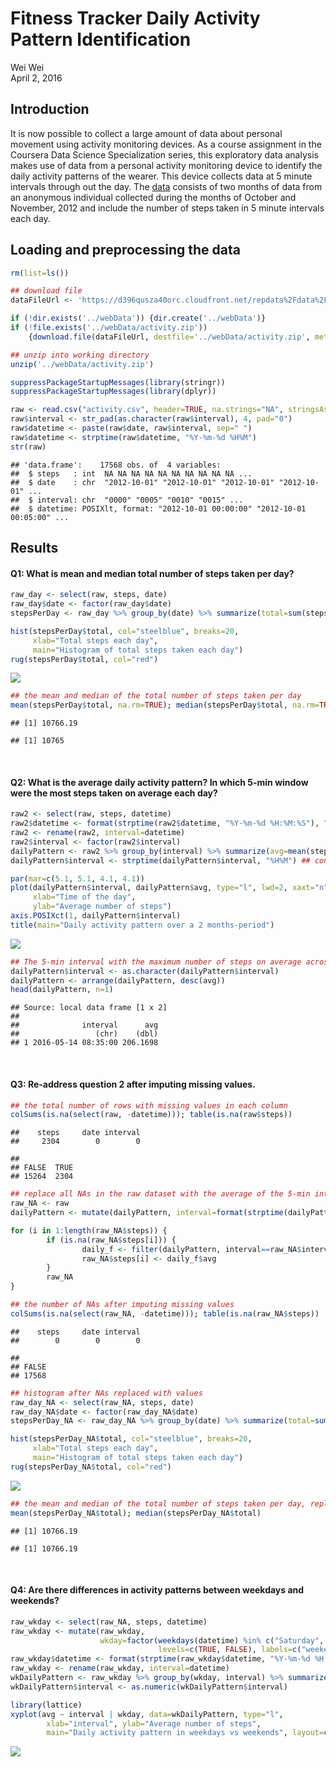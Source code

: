 # Fitness Tracker Daily Activity Pattern Identification
Wei Wei  
April 2, 2016  



## Introduction

It is now possible to collect a large amount of data about personal movement using activity monitoring devices. As a course assignment in the Coursera Data Science Specialization series, this exploratory data analysis makes use of data from a personal activity monitoring device to identify the daily activity patterns of the wearer. This device collects data at 5 minute intervals through out the day. The [data][1] consists of two months of data from an anonymous individual collected during the months of October and November, 2012 and include the number of steps taken in 5 minute intervals each day.

[1]: https://d396qusza40orc.cloudfront.net/repdata%2Fdata%2Factivity.zip "data"

## Loading and preprocessing the data


```r
rm(list=ls())

## download file
dataFileUrl <- 'https://d396qusza40orc.cloudfront.net/repdata%2Fdata%2Factivity.zip'

if (!dir.exists('../webData')) {dir.create('../webData')}
if (!file.exists('../webData/activity.zip')) 
    {download.file(dataFileUrl, destfile='../webData/activity.zip', method='curl')}

## unzip into working directory
unzip('../webData/activity.zip')

suppressPackageStartupMessages(library(stringr))
suppressPackageStartupMessages(library(dplyr))

raw <- read.csv("activity.csv", header=TRUE, na.strings="NA", stringsAsFactors=FALSE)
raw$interval <- str_pad(as.character(raw$interval), 4, pad="0")
raw$datetime <- paste(raw$date, raw$interval, sep=" ")
raw$datetime <- strptime(raw$datetime, "%Y-%m-%d %H%M")
str(raw)
```

```
## 'data.frame':	17568 obs. of  4 variables:
##  $ steps   : int  NA NA NA NA NA NA NA NA NA NA ...
##  $ date    : chr  "2012-10-01" "2012-10-01" "2012-10-01" "2012-10-01" ...
##  $ interval: chr  "0000" "0005" "0010" "0015" ...
##  $ datetime: POSIXlt, format: "2012-10-01 00:00:00" "2012-10-01 00:05:00" ...
```

## Results

#### Q1: What is mean and median total number of steps taken per day?


```r
raw_day <- select(raw, steps, date)
raw_day$date <- factor(raw_day$date)
stepsPerDay <- raw_day %>% group_by(date) %>% summarize(total=sum(steps))

hist(stepsPerDay$total, col="steelblue", breaks=20,
     xlab="Total steps each day",
     main="Histogram of total steps taken each day")
rug(stepsPerDay$total, col="red")
```

![](dailyPattern_files/figure-html/unnamed-chunk-2-1.png)

```r
## the mean and median of the total number of steps taken per day
mean(stepsPerDay$total, na.rm=TRUE); median(stepsPerDay$total, na.rm=TRUE)
```

```
## [1] 10766.19
```

```
## [1] 10765
```

<br>

#### Q2: What is the average daily activity pattern? In which 5-min window were the most steps taken on average each day?


```r
raw2 <- select(raw, steps, datetime)
raw2$datetime <- format(strptime(raw2$datetime, "%Y-%m-%d %H:%M:%S"), "%H%M")
raw2 <- rename(raw2, interval=datetime)
raw2$interval <- factor(raw2$interval)
dailyPattern <- raw2 %>% group_by(interval) %>% summarize(avg=mean(steps, na.rm=TRUE))
dailyPattern$interval <- strptime(dailyPattern$interval, "%H%M") ## convert back to time series

par(mar=c(5.1, 5.1, 4.1, 4.1))
plot(dailyPattern$interval, dailyPattern$avg, type="l", lwd=2, xaxt="n",
     xlab="Time of the day", 
     ylab="Average number of steps") 
axis.POSIXct(1, dailyPattern$interval)
title(main="Daily activity pattern over a 2 months-period")
```

![](dailyPattern_files/figure-html/unnamed-chunk-3-1.png)

```r
## The 5-min interval with the maximum number of steps on average across all the days in the dataset 
dailyPattern$interval <- as.character(dailyPattern$interval)
dailyPattern <- arrange(dailyPattern, desc(avg))
head(dailyPattern, n=1)
```

```
## Source: local data frame [1 x 2]
## 
##              interval      avg
##                 (chr)    (dbl)
## 1 2016-05-14 08:35:00 206.1698
```

<br>

#### Q3: Re-address question 2 after imputing missing values. 


```r
## the total number of rows with missing values in each column
colSums(is.na(select(raw, -datetime))); table(is.na(raw$steps))
```

```
##    steps     date interval 
##     2304        0        0
```

```
## 
## FALSE  TRUE 
## 15264  2304
```

```r
## replace all NAs in the raw dataset with the average of the 5-min interval over the 2-months period
raw_NA <- raw
dailyPattern <- mutate(dailyPattern, interval=format(strptime(dailyPattern$interval, "%Y-%m-%d %H:%M:%S"), "%H%M"))

for (i in 1:length(raw_NA$steps)) {
        if (is.na(raw_NA$steps[i])) {
                daily_f <- filter(dailyPattern, interval==raw_NA$interval[i])
                raw_NA$steps[i] <- daily_f$avg
        }
        raw_NA
}
```


```r
## the number of NAs after imputing missing values
colSums(is.na(select(raw_NA, -datetime))); table(is.na(raw_NA$steps))
```

```
##    steps     date interval 
##        0        0        0
```

```
## 
## FALSE 
## 17568
```


```r
## histogram after NAs replaced with values
raw_day_NA <- select(raw_NA, steps, date)
raw_day_NA$date <- factor(raw_day_NA$date)
stepsPerDay_NA <- raw_day_NA %>% group_by(date) %>% summarize(total=sum(steps))

hist(stepsPerDay_NA$total, col="steelblue", breaks=20,
     xlab="Total steps each day",
     main="Histogram of total steps taken each day")
rug(stepsPerDay_NA$total, col="red")
```

![](dailyPattern_files/figure-html/unnamed-chunk-6-1.png)

```r
## the mean and median of the total number of steps taken per day, replacing NAs with values
mean(stepsPerDay_NA$total); median(stepsPerDay_NA$total)
```

```
## [1] 10766.19
```

```
## [1] 10766.19
```

<br>

#### Q4: Are there differences in activity patterns between weekdays and weekends?


```r
raw_wkday <- select(raw_NA, steps, datetime)
raw_wkday <- mutate(raw_wkday, 
                    wkday=factor(weekdays(datetime) %in% c("Saturday", "Sunday"), 
                                 levels=c(TRUE, FALSE), labels=c("weekend", "weekday")))
raw_wkday$datetime <- format(strptime(raw_wkday$datetime, "%Y-%m-%d %H:%M:%S"), "%H%M")
raw_wkday <- rename(raw_wkday, interval=datetime)
wkDailyPattern <- raw_wkday %>% group_by(wkday, interval) %>% summarize(avg=mean(steps))
wkDailyPattern$interval <- as.numeric(wkDailyPattern$interval)

library(lattice)
xyplot(avg ~ interval | wkday, data=wkDailyPattern, type="l", 
        xlab="interval", ylab="Average number of steps", 
        main="Daily activity pattern in weekdays vs weekends", layout=c(1, 2))
```

![](dailyPattern_files/figure-html/unnamed-chunk-7-1.png)

